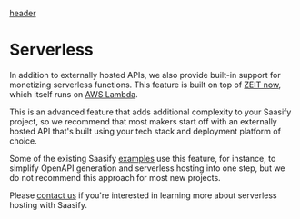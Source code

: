 [header](_header.md ':include')

# Serverless

In addition to externally hosted APIs, we also provide built-in support for monetizing serverless functions. This feature is built on top of [ZEIT now](https://zeit.co/docs/v2/serverless-functions/introduction ':target=_blank'), which itself runs on [AWS Lambda](https://aws.amazon.com/lambda/ ':target=_blank').

This is an advanced feature that adds additional complexity to your Saasify project, so we recommend that most makers start off with an externally hosted API that's built using your tech stack and deployment platform of choice.

Some of the existing Saasify [examples](examples.md) use this feature, for instance, to simplify OpenAPI generation and serverless hosting into one step, but we do not recommend this approach for most new projects.

Please [contact us](support.md) if you're interested in learning more about serverless hosting with Saasify.

